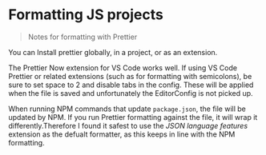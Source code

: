 # Formatting JS projects
> Notes for formatting with Prettier

You can Install prettier globally, in a project, or as an extension.

The Prettier Now extension for VS Code works well. If using VS Code Prettier or related extensions (such as for formatting with semicolons), be sure to set space to 2 and disable tabs in the config. These will be applied when the file is saved and unfortunately the EditorConfig is not picked up.

When running NPM commands that update `package.json`, the file will be updated by NPM. If you run Prettier formatting against the file, it will wrap it differently.Therefore I found it safest to use the _JSON language features_ extension as the defualt formatter, as this keeps in line with the NPM formatting.

